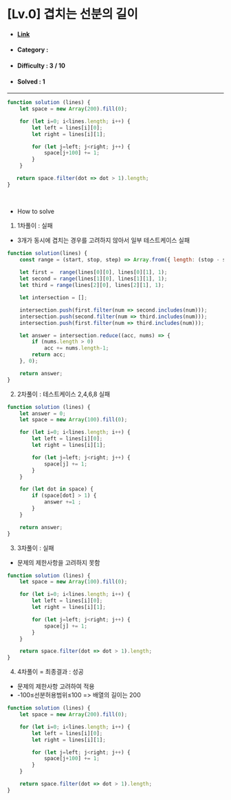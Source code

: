 # [Lv.0] 겹치는 선분의 길이  
* #### [Link](https://school.programmers.co.kr/learn/courses/30/lessons/120876)
* #### Category : 
* #### Difficulty : 3 / 10  
* #### Solved : 1

<hr />

```js
function solution (lines) {
    let space = new Array(200).fill(0);

    for (let i=0; i<lines.length; i++) {
        let left = lines[i][0];
        let right = lines[i][1];

        for (let j=left; j<right; j++) {
            space[j+100] += 1;
        }
    }

   return space.filter(dot => dot > 1).length;
}
```

<br />

* How to solve
1. 1차풀이 : 실패
* 3개가 동시에 겹치는 경우를 고려하지 않아서 일부 테스트케이스 실패
```js
function solution(lines) { 
    const range = (start, stop, step) => Array.from({ length: (stop - start) / step + 1}, (_, i) => start + (i * step));
    
    let first =  range(lines[0][0], lines[0][1], 1);
    let second = range(lines[1][0], lines[1][1], 1);
    let third = range(lines[2][0], lines[2][1], 1);

    let intersection = [];

    intersection.push(first.filter(num => second.includes(num)));
    intersection.push(second.filter(num => third.includes(num)));
    intersection.push(first.filter(num => third.includes(num)));

    let answer = intersection.reduce((acc, nums) => {
        if (nums.length > 0)
            acc += nums.length-1;
        return acc;
    }, 0);

    return answer;
}
```

2. 2차풀이 : 테스트케이스 2,4,6,8 실패
```js
function solution (lines) {
    let answer = 0;
    let space = new Array(100).fill(0);

    for (let i=0; i<lines.length; i++) {
        let left = lines[i][0];
        let right = lines[i][1];

        for (let j=left; j<right; j++) {
            space[j] += 1;
        }
    }

    for (let dot in space) {
        if (space[dot] > 1) {
            answer +=1 ;
        }
    }

    return answer; 
}
```

3. 3차풀이 : 실패
* 문제의 제한사항을 고려하지 못함 
```js
function solution (lines) {
    let space = new Array(100).fill(0);

    for (let i=0; i<lines.length; i++) {
        let left = lines[i][0];
        let right = lines[i][1];

        for (let j=left; j<right; j++) {
            space[j] += 1;
        }
    }

    return space.filter(dot => dot > 1).length;
}
```

4. 4차풀이 = 최종결과 : 성공
* 문제의 제한사항 고려하여 적용
* -100≤선분허용범위≤100 => 배열의 길이는 200
```js
function solution (lines) {
    let space = new Array(200).fill(0);

    for (let i=0; i<lines.length; i++) {
        let left = lines[i][0];
        let right = lines[i][1];

        for (let j=left; j<right; j++) {
            space[j+100] += 1;
        }
    }

    return space.filter(dot => dot > 1).length;
}
```